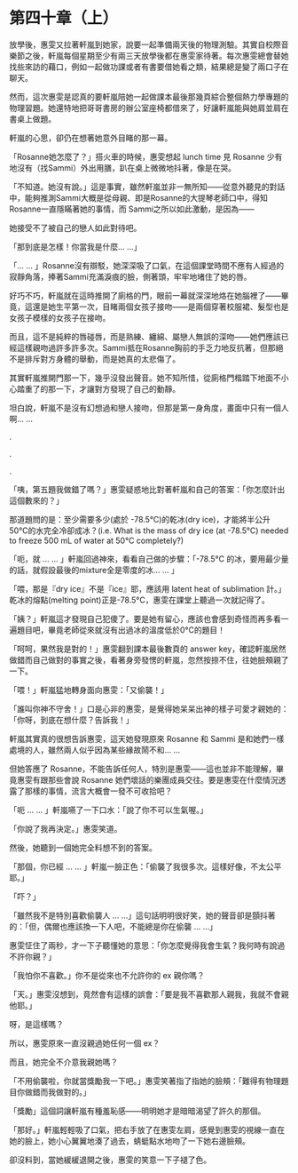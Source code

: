 # 第四十章（上）

放學後，惠雯又拉著軒嵐到她家，說要一起準備兩天後的物理測驗。其實自校際音樂節之後，軒嵐每個星期至少有兩三天放學後都在惠雯家待著。每次惠雯總會替她找些來訪的藉口，例如一起做功課或者有書要借她看之類，結果總是變了兩口子在聊天。

然而，這次惠雯是認真的要軒嵐陪她一起做課本最後那幾頁綜合整個熱力學專題的物理習題。她還特地把哥哥書房的辦公室座椅都借來了，好讓軒嵐能與她肩並肩在書桌上做題。

軒嵐的心思，卻仍在想著她意外目睹的那一幕。

「Rosanne她怎麼了？」搭火車的時候，惠雯想起 lunch time 見 Rosanne 少有地沒有（找Sammi）外出用膳，趴在桌上微微地抖著，像是在哭。

「不知道。她沒有說。」這是事實，雖然軒嵐並非一無所知——從意外聽見的對話中，能夠推測Sammi大概是從母親、即是Rosanne的大提琴老師口中，得知Rosanne一直隱瞞著她的事情，而 Sammi之所以如此激動，是因為——

她接受不了被自己的戀人如此對待吧。

「那到底是怎樣！你當我是什麼… …」

「… … 」Rosanne沒有辯駁，她深深吸了口氣，在這個課堂時間不應有人經過的寂靜角落，捧著Sammi充滿淚痕的臉，側著頭，牢牢地堵住了她的唇。

好巧不巧，軒嵐就在這時推開了廁格的門，眼前一幕就深深地烙在她腦裡了——畢竟，這還是她生平第一次，目睹兩個女孩子接吻——是兩個穿著校服裙、髮型也是女孩子模樣的女孩子在接吻。

而且，這不是純粹的唇碰唇，而是熟練、纏綿、屬戀人無誤的深吻——她們應該已經這樣親吻過許多許多次。Sammi抵在Rosanne胸前的手乏力地反抗著，但那絕不是排斥對方身體的舉動，而是她真的太悲傷了。

其實軒嵐推開門那一下，幾乎沒發出聲音。她不知所惜，從廁格門楷踏下地面不小心踏重了的那一下，才讓對方發現了自己的動靜。

坦白說，軒嵐不是沒有幻想過和戀人接吻，但那是第一身角度，畫面中只有一個人啊… …

.

.

.

「咦，第五題我做錯了嗎？」惠雯疑惑地比對著軒嵐和自己的答案：「你怎麼計出這個數來的？」

那道題問的是：至少需要多少\(處於 -78.5°C\)的乾冰\(dry ice\)，才能將半公升50°C的水完全冷卻成冰？\(i.e. What is the mass of dry ice \(at -78.5°C\) needed to freeze 500 mL of water at 50°C completely?\)

「呃，就 … … 」軒嵐回過神來，看看自己做的步驟：「-78.5°C 的冰，要用最少量的話，就假設最後的mixture全是零度的冰… … 」

「喂，那是『dry ice』不是『ice』耶，應該用 latent heat of sublimation 計。」乾冰的熔點\(melting point\)正是-78.5°C，惠雯在課堂上聽過一次就記得了。

「姨？」軒嵐這才發現自己犯傻了。要是她有留心，應該也會感到奇怪而再多看一遍題目吧，畢竟老師從來就沒有出過冰的溫度低於0°C的題目！

「呵呵，果然我是對的！」惠雯翻到課本最後數頁的 answer key，確認軒嵐居然做錯而自己做對的事實之後，看著身旁發愣的軒嵐，忽然按捺不住，往她臉頰親了一下。

「喂！」軒嵐猛地轉身面向惠雯：「又偷襲！」

「誰叫你神不守舍！」口是心非的惠雯，是覺得她呆呆出神的樣子可愛才親她的：「你呀，到底在想什麼？告訴我！」

軒嵐其實真的很想告訴惠雯，這天她發現原來 Rosanne 和 Sammi 是和她們一樣處境的人，雖然兩人似乎因為某些緣故鬧不和… …

但她答應了 Rosanne，不能告訴任何人，特別是惠雯——這也並非不能理解，畢竟惠雯有跟那些會說 Rosanne 她們壞話的樂團成員交往。要是惠雯在什麼情況透露了那樣的事情，流言大概會一發不可收拾吧？

「呃 … … 」軒嵐嚥了一下口水：「說了你不可以生氣喔。」

「你說了我再決定。」惠雯笑道。

然後，她聽到一個她完全料想不到的答案。

「那個，你已經 … … 」軒嵐一臉正色：「偷襲了我很多次。這樣好像，不太公平耶。」

「吓？」

「雖然我不是特別喜歡偷襲人 … …」這句話明明很好笑，她的聲音卻是顫抖著的：「但，偶爾也應該換一下人吧，不能總是你在偷襲 … …」

惠雯怔住了兩秒，才一下子聽懂她的意思：「你怎麼覺得我會生氣？我何時有說過不許你親？」

「我怕你不喜歡。」你不是從來也不允許你的 ex 親你嗎？

「天。」惠雯沒想到，竟然會有這樣的誤會：「要是我不喜歡那人親我，我就不會親他耶。」

呀，是這樣嗎？

所以，惠雯原來一直沒親過她任何一個 ex？

而且，她完全不介意我親她嗎？

「不用偷襲啦，你就當獎勵我一下吧。」惠雯笑著指了指她的臉頰：「難得有物理題目你做錯而我做對的。」

「獎勵」這個詞讓軒嵐有種羞恥感——明明她才是暗暗渴望了許久的那個。

「那好。」軒嵐輕輕吸了口氣，把右手放了在惠雯左肩，感覺到惠雯的視線一直在她的臉上，她小心翼翼地湊了過去，蜻蜓點水地吻了一下她右邊臉頰。

卻沒料到，當她緩緩退開之後，惠雯的笑意一下子褪了色。  


